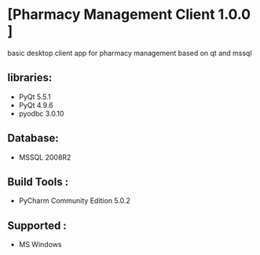 
# [Pharmacy Management Client 1.0.0 ]

basic desktop client app for pharmacy management based on qt and mssql


## libraries:
* PyQt 5.5.1
* PyQt 4.9.6
* pyodbc 3.0.10

## Database:
* MSSQL 2008R2

## Build Tools :
* PyCharm Community Edition 5.0.2

## Supported :
* MS Windows 



